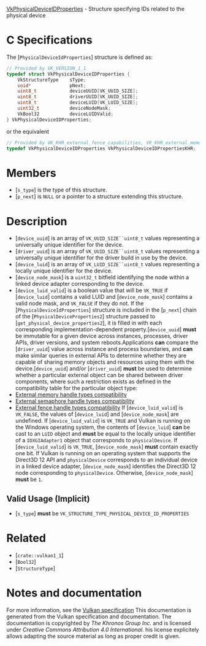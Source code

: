[VkPhysicalDeviceIDProperties](https://www.khronos.org/registry/vulkan/specs/1.3-extensions/man/html/VkPhysicalDeviceIDProperties.html) - Structure specifying IDs related to the physical device

# C Specifications
The [`PhysicalDeviceIdProperties`] structure is defined as:
```c
// Provided by VK_VERSION_1_1
typedef struct VkPhysicalDeviceIDProperties {
    VkStructureType    sType;
    void*              pNext;
    uint8_t            deviceUUID[VK_UUID_SIZE];
    uint8_t            driverUUID[VK_UUID_SIZE];
    uint8_t            deviceLUID[VK_LUID_SIZE];
    uint32_t           deviceNodeMask;
    VkBool32           deviceLUIDValid;
} VkPhysicalDeviceIDProperties;
```
or the equivalent
```c
// Provided by VK_KHR_external_fence_capabilities, VK_KHR_external_memory_capabilities, VK_KHR_external_semaphore_capabilities
typedef VkPhysicalDeviceIDProperties VkPhysicalDeviceIDPropertiesKHR;
```

# Members
- [`s_type`] is the type of this structure.
- [`p_next`] is `NULL` or a pointer to a structure extending this structure.

# Description
- [`device_uuid`] is an array of `VK_UUID_SIZE``uint8_t` values representing a universally unique identifier for the device.
- [`driver_uuid`] is an array of `VK_UUID_SIZE``uint8_t` values representing a universally unique identifier for the driver build in use by the device.
- [`device_luid`] is an array of `VK_LUID_SIZE``uint8_t` values representing a locally unique identifier for the device.
- [`device_node_mask`] is a `uint32_t` bitfield identifying the node within a linked device adapter corresponding to the device.
- [`device_luid_valid`] is a boolean value that will be `VK_TRUE` if [`device_luid`] contains a valid LUID and [`device_node_mask`] contains a valid node mask, and `VK_FALSE` if they do not.
If the [`PhysicalDeviceIdProperties`] structure is included in the [`p_next`] chain of the
[`PhysicalDeviceProperties2`] structure passed to
[`get_physical_device_properties2`], it is filled in with each
corresponding implementation-dependent property.[`device_uuid`] **must**  be immutable for a given device across instances,
processes, driver APIs, driver versions, and system reboots.Applications  **can**  compare the [`driver_uuid`] value across instance and
process boundaries, and  **can**  make similar queries in external APIs to
determine whether they are capable of sharing memory objects and resources
using them with the device.[`device_uuid`] and/or [`driver_uuid`] **must**  be used to determine whether
a particular external object can be shared between driver components, where
such a restriction exists as defined in the compatibility table for the
particular object type:
- [External memory handle types compatibility](https://www.khronos.org/registry/vulkan/specs/1.3-extensions/html/vkspec.html#external-memory-handle-types-compatibility)
- [External semaphore handle types compatibility](https://www.khronos.org/registry/vulkan/specs/1.3-extensions/html/vkspec.html#external-semaphore-handle-types-compatibility)
- [External fence handle types compatibility](https://www.khronos.org/registry/vulkan/specs/1.3-extensions/html/vkspec.html#external-fence-handle-types-compatibility)
If [`device_luid_valid`] is `VK_FALSE`, the values of [`device_luid`]
and [`device_node_mask`] are undefined.
If [`device_luid_valid`] is `VK_TRUE` and Vulkan is running on the
Windows operating system, the contents of [`device_luid`] **can**  be cast to
an `LUID` object and  **must**  be equal to the locally unique identifier of a
`IDXGIAdapter1` object that corresponds to `physicalDevice`.
If [`device_luid_valid`] is `VK_TRUE`, [`device_node_mask`] **must** 
contain exactly one bit.
If Vulkan is running on an operating system that supports the Direct3D 12
API and `physicalDevice` corresponds to an individual device in a linked
device adapter, [`device_node_mask`] identifies the Direct3D 12 node
corresponding to `physicalDevice`.
Otherwise, [`device_node_mask`] **must**  be `1`.
## Valid Usage (Implicit)
-  [`s_type`] **must**  be `VK_STRUCTURE_TYPE_PHYSICAL_DEVICE_ID_PROPERTIES`

# Related
- [`crate::vulkan1_1`]
- [`Bool32`]
- [`StructureType`]

# Notes and documentation
For more information, see the [Vulkan specification](https://www.khronos.org/registry/vulkan/specs/1.3-extensions/html/vkspec.html)
This documentation is generated from the Vulkan specification and documentation.
The documentation is copyrighted by *The Khronos Group Inc.* and is licensed under *Creative Commons Attribution 4.0 International*.
his license explicitely allows adapting the source material as long as proper credit is given.
        